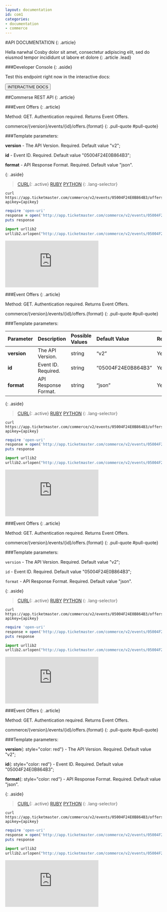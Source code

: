 ```yaml
---
layout: documentation
id: com1
categories:
- documentation
- commerce
---
```


#API DOCUMENTATION
{: .article}

Hella narwhal Cosby dolor sit amet, consectetur adipiscing elit, sed do eiusmod tempor incididunt ut labore et dolore
{: .article .lead}

###Developer Console
{: .aside}

Test this endpoint right now in the interactive docs:

<button class="btn btn-default">INTERACTIVE DOCS</button>

##Commerse REST API
{: .article}

###Event Offers
{: .article}

Method: GET. 
Authentication required.
Returns Event Offers.

commerce/{version}/events/{id}/offers.{format}
{: .pull-quote #pull-quote}

###Template parameters:

__version__ - The API Version. Required. Default value "v2";

__id__ - Event ID. Required. Default value "05004F24E0B864B3";

__format__ - API Response Format. Required. Default value "json".

{: .aside}
>[CURL](#curl){: .active}
>[RUBY](#ruby)
>[PYTHON](#python)
{: .lang-selector}

~~~curl
curl https://app.ticketmaster.com/commerce/v2/events/05004F24E0B864B3/offers.json?apikey={apikey}
~~~

~~~ruby
require 'open-uri'
response = open('http://app.ticketmaster.com/commerce/v2/events/05004F24E0B864B3/offers.json?apikey={apikey}').read
puts response
~~~

~~~python
import urllib2
urllib2.urlopen("http://app.ticketmaster.com/commerce/v2/events/05004F24E0B864B3/offers.json?apikey={apikey}").read()
~~~

<iframe src="https://snap.apigee.com/1lhYRmB" class="article" frameborder="0" scrolling="no"></iframe>

###Event Offers
{: .article}

Method: GET. 
Authentication required.
Returns Event Offers.

commerce/{version}/events/{id}/offers.{format}
{: .pull-quote #pull-quote}

###Template parameters:

| Parameter    | Description          | Possible Values   | Default Value      | Required |
|:-------------|:---------------------|:----------------- |:------------------ |:-------- |
| __version__  | The API Version.     | string            |       “v2”         | Yes      |
| __id__       | Event ID. Required.  | string            | “05004F24E0B864B3” | Yes      |
| __format__   | API Response Format. | string            |       “json”       | Yes      |

{: .aside}
>[CURL](#curl){: .active}
>[RUBY](#ruby)
>[PYTHON](#python)
{: .lang-selector}

~~~curl
curl https://app.ticketmaster.com/commerce/v2/events/05004F24E0B864B3/offers.json?apikey={apikey}
~~~

~~~ruby
require 'open-uri'
response = open('http://app.ticketmaster.com/commerce/v2/events/05004F24E0B864B3/offers.json?apikey={apikey}').read
puts response
~~~

~~~python
import urllib2
urllib2.urlopen("http://app.ticketmaster.com/commerce/v2/events/05004F24E0B864B3/offers.json?apikey={apikey}").read()
~~~

<iframe src="https://snap.apigee.com/1lhYRmB" class="article" frameborder="0" scrolling="no"></iframe>

###Event Offers
{: .article}

Method: GET. 
Authentication required.
Returns Event Offers.

commerce/{version}/events/{id}/offers.{format}
{: .pull-quote #pull-quote}

###Template parameters:

`version` - The API Version. Required. Default value "v2";

`id` - Event ID. Required. Default value "05004F24E0B864B3";

`format` - API Response Format. Required. Default value "json".

{: .aside}
>[CURL](#curl){: .active}
>[RUBY](#ruby)
>[PYTHON](#python)
{: .lang-selector}

~~~curl
curl https://app.ticketmaster.com/commerce/v2/events/05004F24E0B864B3/offers.json?apikey={apikey}
~~~

~~~ruby
require 'open-uri'
response = open('http://app.ticketmaster.com/commerce/v2/events/05004F24E0B864B3/offers.json?apikey={apikey}').read
puts response
~~~

~~~python
import urllib2
urllib2.urlopen("http://app.ticketmaster.com/commerce/v2/events/05004F24E0B864B3/offers.json?apikey={apikey}").read()
~~~

<iframe src="https://snap.apigee.com/1lhYRmB" class="article" frameborder="0" scrolling="no"></iframe>


###Event Offers
{: .article}

Method: GET. 
Authentication required.
Returns Event Offers.

commerce/{version}/events/{id}/offers.{format}
{: .pull-quote #pull-quote}

###Template parameters:

__version__{: style="color: red"} - The API Version. Required. Default value "v2";

__id__{: style="color: red"} - Event ID. Required. Default value "05004F24E0B864B3";

__format__{: style="color: red"} - API Response Format. Required. Default value "json".

{: .aside}
>[CURL](#curl){: .active}
>[RUBY](#ruby)
>[PYTHON](#python)
{: .lang-selector}

~~~curl
curl https://app.ticketmaster.com/commerce/v2/events/05004F24E0B864B3/offers.json?apikey={apikey}
~~~

~~~ruby
require 'open-uri'
response = open('http://app.ticketmaster.com/commerce/v2/events/05004F24E0B864B3/offers.json?apikey={apikey}').read
puts response
~~~

~~~python
import urllib2
urllib2.urlopen("http://app.ticketmaster.com/commerce/v2/events/05004F24E0B864B3/offers.json?apikey={apikey}").read()
~~~

<iframe src="https://snap.apigee.com/1lhYRmB" class="article" frameborder="0" scrolling="no"></iframe>